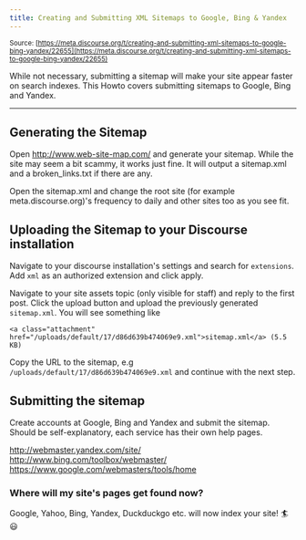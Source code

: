 ```yaml
---
title: Creating and Submitting XML Sitemaps to Google, Bing & Yandex
---
```


<small class="documentation-source">Source: [https://meta.discourse.org/t/creating-and-submitting-xml-sitemaps-to-google-bing-yandex/22655](https://meta.discourse.org/t/creating-and-submitting-xml-sitemaps-to-google-bing-yandex/22655)</small>

While not necessary, submitting a sitemap will make your site appear faster on search indexes.
This Howto covers submitting sitemaps to Google, Bing and Yandex.

---

## Generating the Sitemap
Open http://www.web-site-map.com/ and generate your sitemap. While the site may seem a bit scammy, it works just fine. It will output a sitemap.xml and a broken_links.txt if there are any.

Open the sitemap.xml and change the root site (for example meta.discourse.org)'s frequency to daily and other sites too as you see fit.

## Uploading the Sitemap to your Discourse installation
Navigate to your discourse installation's settings and search for `extensions`. Add `xml` as an authorized extension and click apply. 

Navigate to your site assets topic (only visible for staff) and reply to the first post. Click the upload button and upload the previously generated `sitemap.xml`. You will see something like

```
<a class="attachment" href="/uploads/default/17/d86d639b474069e9.xml">sitemap.xml</a> (5.5 KB)
```
Copy the URL to the sitemap, e.g `/uploads/default/17/d86d639b474069e9.xml` and continue with the next step.

## Submitting the sitemap

Create accounts at Google, Bing and Yandex and submit the sitemap. Should be self-explanatory, each service has their own help pages.

http://webmaster.yandex.com/site/
http://www.bing.com/toolbox/webmaster/
https://www.google.com/webmasters/tools/home

### Where will my site's pages get found now?

Google, Yahoo, Bing, Yandex, Duckduckgo etc. will now index your site! :surfer: :smiley:
